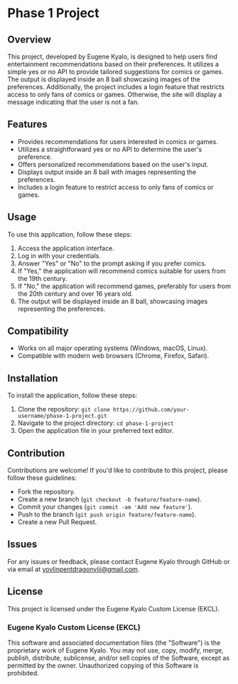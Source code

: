 # Phase 1 Project

## Overview
This project, developed by Eugene Kyalo, is designed to help users find entertainment recommendations based on their preferences. It utilizes a simple yes or no API to provide tailored suggestions for comics or games. The output is displayed inside an 8 ball showcasing images of the preferences. Additionally, the project includes a login feature that restricts access to only fans of comics or games. Otherwise, the site will display a message indicating that the user is not a fan.

## Features
- Provides recommendations for users interested in comics or games.
- Utilizes a straightforward yes or no API to determine the user's preference.
- Offers personalized recommendations based on the user's input.
- Displays output inside an 8 ball with images representing the preferences.
- Includes a login feature to restrict access to only fans of comics or games.

## Usage
To use this application, follow these steps:

1. Access the application interface.
2. Log in with your credentials.
3. Answer "Yes" or "No" to the prompt asking if you prefer comics.
4. If "Yes," the application will recommend comics suitable for users from the 19th century.
5. If "No," the application will recommend games, preferably for users from the 20th century and over 16 years old.
6. The output will be displayed inside an 8 ball, showcasing images representing the preferences.

## Compatibility
- Works on all major operating systems (Windows, macOS, Linux).
- Compatible with modern web browsers (Chrome, Firefox, Safari).

## Installation
To install the application, follow these steps:

1. Clone the repository: `git clone https://github.com/your-username/phase-1-project.git`
2. Navigate to the project directory: `cd phase-1-project`
3. Open the application file in your preferred text editor.

## Contribution
Contributions are welcome! If you'd like to contribute to this project, please follow these guidelines:

- Fork the repository.
- Create a new branch (`git checkout -b feature/feature-name`).
- Commit your changes (`git commit -am 'Add new feature'`).
- Push to the branch (`git push origin feature/feature-name`).
- Create a new Pull Request.

## Issues
For any issues or feedback, please contact Eugene Kyalo through GitHub or via email at yovlinpentdragonviii@gmail.com.

## License
This project is licensed under the Eugene Kyalo Custom License (EKCL).

### Eugene Kyalo Custom License (EKCL)

This software and associated documentation files (the "Software") is the proprietary work of Eugene Kyalo. You may not use, copy, modify, merge, publish, distribute, sublicense, and/or sell copies of the Software, except as permitted by the owner. Unauthorized copying of this Software is prohibited. 

